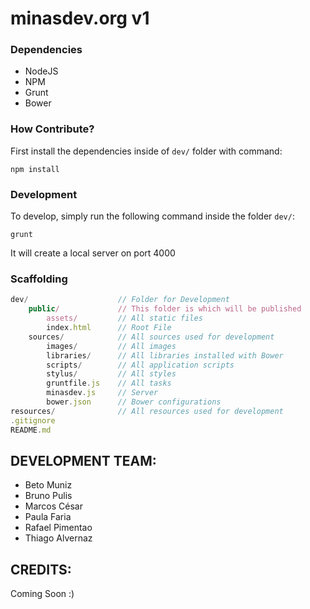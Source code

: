 minasdev.org v1
========

### Dependencies ###

- NodeJS
- NPM
- Grunt
- Bower

### How Contribute? ###

First install the dependencies inside of `dev/` folder with command:

    npm install

### Development ###

To develop, simply run the following command inside the folder `dev/`:

    grunt

It will create a local server on port 4000

### Scaffolding ###

```javascript
dev/                    // Folder for Development
    public/             // This folder is which will be published
        assets/         // All static files
        index.html      // Root File
    sources/            // All sources used for development
        images/         // All images
        libraries/      // All libraries installed with Bower
        scripts/        // All application scripts
        stylus/         // All styles
        gruntfile.js    // All tasks
        minasdev.js     // Server
        bower.json      // Bower configurations
resources/              // All resources used for development
.gitignore
README.md
```

## DEVELOPMENT TEAM: ##

- Beto Muniz
- Bruno Pulis
- Marcos César
- Paula Faria
- Rafael Pimentao
- Thiago Alvernaz

## CREDITS: ##

Coming Soon :)